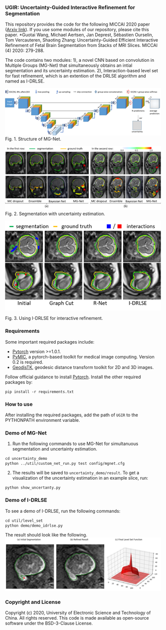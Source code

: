 ### UGIR: Uncertainty-Guided Interactive Refinement for Segmentation
This repository provides the code for the following MICCAI 2020 paper ([Arxiv link][arxiv_link]). If you use some modules of our repository, please cite this paper. 
*Guotai Wang, Michael Aertsen, Jan Deprest, Sébastien Ourselin, Tom Vercauteren, Shaoting Zhang:
Uncertainty-Guided Efficient Interactive Refinement of Fetal Brain Segmentation from Stacks of MRI Slices. MICCAI (4) 2020: 279-288. 

The code contains two modules: 1), a novel CNN based on convolution in Multiple Groups (MG-Net) that simultaneously obtains an intial segmentation and its uncertainty estimation. 2), Interaction-based level set for fast refinement, which is an extention of the DRLSE algorithm and named as I-DRLSE. 

![mg_net](./pictures/mgnet.png)
Fig. 1. Structure of MG-Net.

![uncertainty](./pictures/uncertainty.png)
Fig. 2. Segmentation with uncertainty estimation.

![refinement](./pictures/refinement.png)

Fig. 3. Using I-DRLSE for interactive refinement.

### Requirements
Some important required packages include:
* [Pytorch][torch_link] version >=1.0.1.
* [PyMIC][pymic_link], a pytorch-based toolkit for medical image computing. Version 0.2 is required. 
* [GeodisTK][geodistk_link], geodesic distance transform toolkit for 2D and 3D images.

Follow official guidance to install [Pytorch][torch_link]. Install the other required packages by:
```
pip install -r requirements.txt
```

[arxiv_link]:https://arxiv.org/abs/2007.00833
[torch_link]:https://pytorch.org/
[pymic_link]:https://github.com/HiLab-git/PyMIC
[geodistk_link]:https://github.com/taigw/GeodisTK

### How to use
After installing the required packages, add the path of `UGIR` to the PYTHONPATH environment variable. 
### Demo of MG-Net
1. Run the following commands to use MG-Net for simultanuous segmentation and uncertainty estimation. 
```
cd uncertainty_demo
python ../util/custom_net_run.py test config/mgnet.cfg
```
2. The results will be saved to `uncertainty_demo/result`. To get a visualization of the uncertainty estimation in an example slice, run: 
```
python show_uncertanty.py
```

### Demo of I-DRLSE
To see a demo of I-DRLSE, run the following commands:
```
cd util/level_set
python demo/demo_idrlse.py 
```
The result should look like the following.
![i-drlse](./pictures/i-drlse.png)

### Copyright and License
Copyright (c) 2020, University of Electronic Science and Technology of China.
All rights reserved. This code is made available as open-source software under the BSD-3-Clause License.
